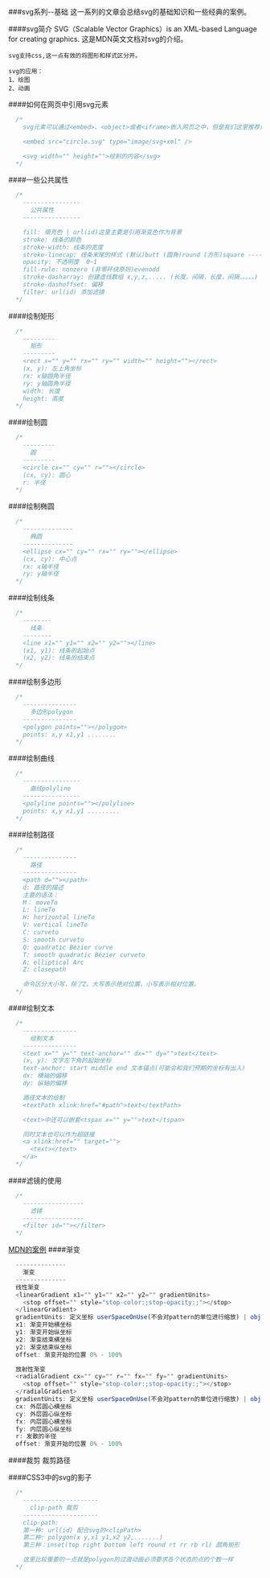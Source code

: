 ###svg系列--基础
  这一系列的文章会总结svg的基础知识和一些经典的案例。

####svg简介
    SVG（Scalable Vector Graphics）is an XML-based Language for creating graphics.
    这是MDN英文文档对svg的介绍。

    svg支持css,这一点有效的将图形和样式区分开。

    svg的应用：
    1、绘图
    2、动画

####如何在网页中引用svg元素
```js
  /*
    svg元素可以通过<embed>、<object>或者<iframe>嵌入网页之中，但是我们这里推荐使用<embed>,兼容性比较好。

    <embed src="circle.svg" type="image/svg+xml" />

    <svg width="" height="">绘制的内容</svg>
  */
```

####一些公共属性
```js
  /*
    ----------------
      公共属性
    ----------------

    fill: 填充色 | url(id)这里主要是引用渐变色作为背景
    stroke: 线条的颜色
    stroke-width: 线条的宽度
    stroke-linecap: 线条末尾的样式 (默认)butt (圆角)round (方形)square ----- round和square会影响线条的长度
    opacity: 不透明度  0~1
    fill-rule: nonzero (非零环绕原则)evenodd
    stroke-dasharray: 创建虚线数组 x,y,z,..... (长度，间隔，长度，间隔，。。。。)
    stroke-dashoffset: 偏移
    filter: url(id) 添加滤镜  
  */
```    

####绘制矩形
```js
  /*
    ---------
      矩形
    ---------
    <rect x="" y="" rx="" ry="" width="" height=""></rect>
    (x, y): 左上角坐标
    rx: x轴圆角半径
    ry: y轴圆角半径
    width: 长度
    height: 高度  
  */
```

####绘制圆
```js
  /*
    ---------
      圆
    ---------
    <circle cx="" cy="" r=""></circle>
    (cx, cy): 圆心
    r: 半径
  */
```

####绘制椭圆
```js
  /*
    --------------
      椭圆
    --------------
    <ellipse cx="" cy="" rx="" ry=""></ellipse>
    (cx, cy): 中心点
    rx: x轴半径
    ry: y轴半径
  */
```

####绘制线条
```js
  /*
    --------
      线条
    --------
    <line x1="" y1="" x2="" y2=""></line>
    (x1, y1): 线条的起始点
    (x2, y2): 线条的结束点
  */
```

####绘制多边形
```js
  /*
    ---------------
      多边形polygon
    ---------------
    <polygon points=""></polygon>  
    points: x,y x1,y1 ........
  */
```

####绘制曲线
```js
  /*
    ----------------
      曲线polyline
    ----------------
    <polyline points=""></polyline>  
    points: x,y x1,y1 .........
  */
```

####绘制路径
```js
  /*
    ---------------
      路径
    ---------------
    <path d=""></path>
    d: 路径的描述
    主要的语法：
    M： moveTo
    L: lineTo
    H: horizontal lineTo
    V: vertical lineTo
    C: curveto
    S: smooth curveto
    Q: quadratic Bézier curve
    T: smooth quadratic Bézier curveto
    A: elliptical Arc
    Z: closepath

    命令区分大小写，除了Z。大写表示绝对位置，小写表示相对位置。  
  */
```

####绘制文本
```js
  /*
    ---------------
      绘制文本
    ---------------
    <text x="" y="" text-anchor="" dx="" dy="">text</text>
    (x, y): 文字左下角的起始坐标
    text-anchor: start middle end 文本锚点(可能会和我们预期的坐标有出入)
    dx: 横轴的偏移
    dy: 纵轴的偏移

    路径文本的绘制
    <textPath xlink:href="#path">text</textPath>

    <text>中还可以嵌套<tspan x="" y="">text</tspan>

    同时文本也可以作为超链接
    <a xlink:href="" target="">
      <text></text>
    </a>
  */
```

####滤镜的使用
```js
  /*
    -----------------
      滤镜
    -----------------
    <filter id=""></filter>
  */
```
  [MDN的案例](https://developer.mozilla.org/en-US/docs/Web/SVG/Element/filter)
####渐变
```js
  --------------
    渐变
  --------------
  线性渐变
  <linearGradient x1="" y1="" x2="" y2="" gradientUnits>
    <stop offset="" style="stop-color:;stop-opacity:;"></stop>
  </linearGradient>
  gradientUnits: 定义坐标 userSpaceOnUse(不会对pattern的单位进行缩放) | objectBoundingBox(会)
  x1: 渐变开始横坐标
  y1: 渐变开始纵坐标
  x2: 渐变结束横坐标
  y2: 渐变结束纵坐标
  offset: 渐变开始的位置 0% - 100%

  放射性渐变
  <radialGradient cx="" cy="" r="" fx="" fy="" gradientUnits>
    <stop offset="" style="stop-color:;stop-opacity:;"></stop>
  </radialGradient>
  gradientUnits: 定义坐标 userSpaceOnUse(不会对pattern的单位进行缩放) | objectBoundingBox(会)
  cx: 外层圆心横坐标
  cy: 外层圆心纵坐标
  fx: 内层圆心横坐标
  fy: 内层圆心纵坐标
  r: 发散的半径
  offset: 渐变开始的位置 0% - 100%
```

####裁剪
  <clipPath id="">裁剪路径</clipPath>

####CSS3中的svg的影子
```js
  /*
    ---------------------
      clip-path 裁剪
    ---------------------
    clip-path:
    第一种: url(id) 配合svg的<clipPath>
    第二种: polygon(x y,x1 y1,x2 y2,.......)
    第三种：inset(top right bottom left round rt rr rb rl) 圆角矩形

    这里比较重要的一点就是polygon的过渡动画必须要求各个状态的点的个数一样
  */
```
